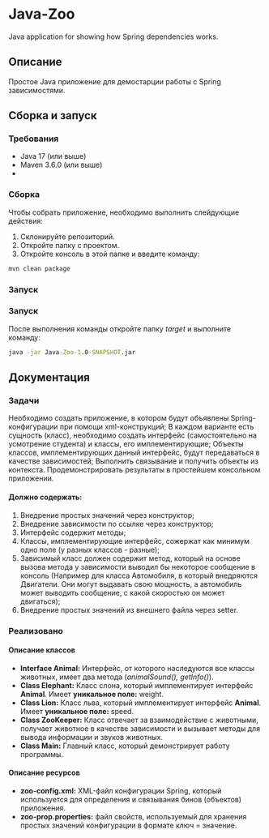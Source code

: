 # Java-Zoo
Java application for showing how Spring dependencies works.

## Описание
Простое Java приложение для демостарции работы с Spring зависимостями.

## Сборка и запуск

### Требования
- Java 17 (или выше)
- Maven 3.6.0 (или выше)
- 
### Сборка
Чтобы собрать приложение, необходимо выполнить слейдующие действия:
1. Склонируйте репозиторий.
2. Откройте папку с проектом.
3. Откройте консоль в этой папке и введите команду:
```cmd
mvn clean package
```

### Запуск
### Запуск
После выполнения команды откройте папку *target* и выполните команду:
```cmd
java -jar Java-Zoo-1.0-SNAPSHOT.jar
```

## Документация

### Задачи
Необходимо создать приложение, в котором будут объявлены Spring-конфигурации при помощи xml-конструкций; В каждом варианте есть сущность (класс), 
необходимо создать интерфейс (самостоятельно на усмотрение студента) и классы, его имплементирующие;
Объекты классов, имплементирующих данный интерфейс, будут передаваться в качестве зависимостей;
Выполнить связывание и получить объекты из контекста. Продемонстрировать результаты в простейшем консольном приложении.

#### Должно содержать:

1. Внедрение простых значений через конструктор;
2. Внедрение зависимости по ссылке через конструктор;
3. Интерфейс содержит методы;
4. Классы, имплементирующие интерфейс, сожержат как минимум одно поле (у разных классов - разные);
5. Зависимый класс должен содержит метод, который на основе вызова метода у зависимости выводил бы некоторое сообщение в консоль (Например для класса Автомобиля, в который внедряются Двигатели. Они могут выдавать свою мощность, а автомобиль может выводить сообщение, с какой скоростью он может двигаться);
6. Внедрение простых значений из внешнего файла через setter.

### Реализовано
 
#### Описание классов
- **Interface Animal:** Интерфейс, от которого наследуются все классы животных, имеет два метода (<i>animalSound(), getInfo()</i>).
- **Class Elephant:** Класс слона, который имплементирует интерфейс **Animal**. Имеет **уникальное поле:** weight.  
- **Class Lion:** Класс льва, который имплементирует интерфейс **Animal**. Имеет **уникальное поле:** speed.
- **Class ZooKeeper:** Класс отвечает за взаимодействие с животными, получает животное в качестве зависимости и вызывает методы для вывода информации и звуков животных.
- **Class Main:** Главный класс, который демонстрирует работу программы.

#### Описание ресурсов
- **zoo-config.xml:** XML-файл конфигурации Spring, который используется для определения и связывания бинов (объектов) приложения.
- **zoo-prop.properties:** файл свойств, используемый для хранения простых значений конфигурации в формате ключ = значение.
